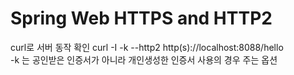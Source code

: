 # Spring Web HTTPS and HTTP2
curl로 서버 동작 확인 curl -I -k --http2 http(s)://localhost:8088/hello<br>
-k 는 공인받은 인증서가 아니라 개인생성한 인증서 사용의 경우 주는 옵션